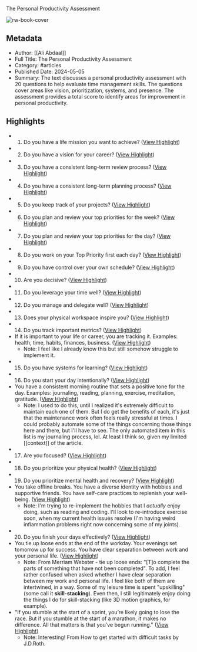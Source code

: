 The Personal Productivity Assessment

![rw-book-cover](https://readwise-assets.s3.amazonaws.com/static/images/article1.be68295a7e40.png)

## Metadata
- Author: [[Ali Abdaal]]
- Full Title: The Personal Productivity Assessment
- Category: #articles
- Published Date: 2024-05-05
- Summary: The text discusses a personal productivity assessment with 20 questions to help evaluate time management skills. The questions cover areas like vision, prioritization, systems, and presence. The assessment provides a total score to identify areas for improvement in personal productivity.

## Highlights
- 1. Do you have a life mission you want to achieve? ([View Highlight](https://read.readwise.io/read/01hxr2zm9gd7q46p2m90v3pwrn))
- 2. Do you have a vision for your career? ([View Highlight](https://read.readwise.io/read/01hxr2zmfz7h2amzw2xrpzcsyw))
- 3. Do you have a consistent long-term review process? ([View Highlight](https://read.readwise.io/read/01hxr2zmpcjx5r2w8ws3m0t89a))
- 4. Do you have a consistent long-term planning process? ([View Highlight](https://read.readwise.io/read/01hxr2zs27jh41k4z0pnraepyy))
- 5. Do you keep track of your projects? ([View Highlight](https://read.readwise.io/read/01hxr2zsw42qbm7y1k0151cqk4))
- 6. Do you plan and review your top priorities for the week? ([View Highlight](https://read.readwise.io/read/01hxr2zw6z1yrjh68bfvj5t855))
- 7. Do you plan and review your top priorities for the day? ([View Highlight](https://read.readwise.io/read/01hxr2zx3vbpm5t175ehdhjryh))
- 8. Do you work on your Top Priority first each day? ([View Highlight](https://read.readwise.io/read/01hxr2zxxs188bp3x2wv37bq9r))
- 9. Do you have control over your own schedule? ([View Highlight](https://read.readwise.io/read/01hxr2zyh0y4wc0824p95y2vm3))
- 10. Are you decisive? ([View Highlight](https://read.readwise.io/read/01hxr2zzh1z6x46fwkyhd2m7sf))
- 11. Do you leverage your time well? ([View Highlight](https://read.readwise.io/read/01hxr300pqc8m9978xak3h862m))
- 12. Do you manage and delegate well? ([View Highlight](https://read.readwise.io/read/01hxr32a3qma3ta0q61ezhf7m9))
- 13. Does your physical workspace inspire you? ([View Highlight](https://read.readwise.io/read/01hxr32q449xtc8jtrak0kke15))
- 14. Do you track important metrics? ([View Highlight](https://read.readwise.io/read/01hxr33081br013thg4m8rp59q))
- If it is important to your life or career, you are tracking it. Examples: health, time, habits, finances, business. ([View Highlight](https://read.readwise.io/read/01hxr33h00m94sy2cyfa1v546r))
    - Note: I feel like I already know this but still somehow struggle to implement it.
- 15. Do you have systems for learning? ([View Highlight](https://read.readwise.io/read/01hxr34ap8a8x57sqcq9tgj4a5))
- 16. Do you start your day intentionally? ([View Highlight](https://read.readwise.io/read/01hxr34smjtarf62j5kcftyx1g))
- You have a consistent morning routine that sets a positive tone for the day. Examples: journaling, reading, planning, exercise, meditation, gratitude. ([View Highlight](https://read.readwise.io/read/01hxr34yd91ar5br9ykkgt6ra6))
    - Note: I used to do this, until I realized it's extremely difficult to maintain each one of them. But I do get the benefits of each, it's just that the maintenance work often feels really stressful at times. I could probably automate some of the things concerning those things here and there, but I'll have to see. The only automated item in this list is my journaling process, lol. At least I think so, given my limited [[context]] of the article.
- 17. Are you focused? ([View Highlight](https://read.readwise.io/read/01hxr37ffr45pf7hn9w48z9bge))
- 18. Do you prioritize your physical health? ([View Highlight](https://read.readwise.io/read/01hxr38a6h7fqqx3xdsdfwa6tr))
- 19. Do you prioritize mental health and recovery? ([View Highlight](https://read.readwise.io/read/01hxr38g8b4ztvd352jgysge7s))
- You take offline breaks. You have a diverse identity with hobbies and supportive friends. You have self-care practices to replenish your well-being. ([View Highlight](https://read.readwise.io/read/01hxr38pnchpxthg7c19vy4x89))
    - Note: I'm trying to re-implement the hobbies that I *actually* enjoy doing, such as reading and coding. I'll look to re-introduce exercise soon, when my current health issues resolve (I'm having weird inflammation problems right now concerning some of my joints).
- 20. Do you finish your days effectively? ([View Highlight](https://read.readwise.io/read/01hxr3aerkfwkyrzff8qr11x2w))
- You tie up loose ends at the end of the workday. Your evenings set tomorrow up for success. You have clear separation between work and your personal life. ([View Highlight](https://read.readwise.io/read/01hxr3b2nxafes8hekycsh4te8))
    - Note: From Merriam Webster - tie up loose ends:
      "[T]o complete the parts of something that have not been completed".
      To add, I feel rather confused when asked whether I have clear separation between my work and personal life. I feel like both of them are intertwined, in a way. Some of my leisure time is spent "upskilling" (some call it **skill-stacking**). Even then, I still legitimately enjoy doing the things I do for skill-stacking (like 3D motion graphics, for example).
- "If you stumble at the start of a sprint, you’re likely going to lose the race. But if you stumble at the start of a marathon, it makes no difference. All that matters is that you’ve begun running." ([View Highlight](https://read.readwise.io/read/01hxr3m7d2v5p3ccqpjsdstd4m))
    - Note: Interesting!
      From How to get started with difficult tasks by J.D.Roth.
